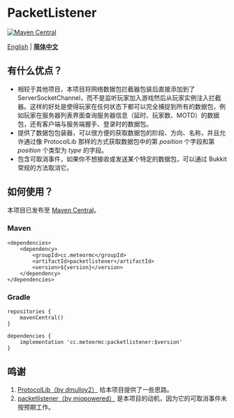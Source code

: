 # PacketListener

[![Maven Central](https://img.shields.io/maven-central/v/cc.meteormc/packetlistener.svg)](https://central.sonatype.com/artifact/cc.meteormc/packetlistener)

[English](README.md) | [**简体中文**](README_CN.md)

## 有什么优点？

- 相较于其他项目，本项目将网络数据包拦截器包装后直接添加到了 ServerSocketChannel，而不是监听玩家加入游戏然后从玩家实例注入拦截器。这样的好处是使得玩家在任何状态下都可以完全捕捉到所有的数据包，例如玩家在服务器列表界面查询服务器信息（延时、玩家数、MOTD）的数据包，还有客户端与服务端握手、登录时的数据包。
- 提供了数据包包装器，可以很方便的获取数据包的阶段、方向、名称，并且允许通过像 ProtocolLib 那样的方式获取数据包中的第 *position* 个字段和第 *position* 个类型为 *type* 的字段。
- 包含可取消事件，如果你不想接收或发送某个特定的数据包，可以通过 Bukkit 常规的方法取消它。

## 如何使用？

本项目已发布至 [Maven Central](https://central.sonatype.com/artifact/cc.meteormc/packetlistener)。

### Maven

```
<dependencies>
    <dependency>
        <groupId>cc.meteormc</groupId>
        <artifactId>packetlistener</artifactId>
        <version>${version}</version>
    </dependency>
</dependencies>
```

### Gradle

```
repositories {
    mavenCentral()
}

dependencies {
    implementation 'cc.meteormc:packetlistener:$version'
}
```

## 鸣谢

1. [ProtocolLib（by dmulloy2）](https://github.com/dmulloy2/ProtocolLib/) 给本项目提供了一些思路。
2. [packetlistener（by miopowered）](https://github.com/miopowered/packetlistener) 是本项目的动机，因为它的可取消事件未按预期工作。